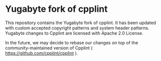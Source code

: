 Yugabyte fork of cpplint
========================

This repository contains the Yugabyte fork of cpplint. It has been updated with custom accepted copyright patterns and system header patterns. Yugabyte changes to Cpplint are licensed with Apache 2.0 License.

In the future, we may decide to rebase our changes on top of the community-maintained version of Cpplint ( https://github.com/cpplint/cpplint ).

